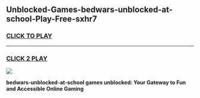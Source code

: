 
## Unblocked-Games-bedwars-unblocked-at-school-Play-Free-sxhr7
<h3>
<a href="https://premium76.site?title=bedwars-unblocked-at-school&ref=10A">CLICK TO PLAY</a></h3>
<hr>

<h3>
<a href="https://premium76.site?title=bedwars-unblocked-at-school&ref=10A">CLICK 2 PLAY</a>
  
</h3>

<a href="https://premium76.site?title=bedwars-unblocked-at-school&ref=10A"><img src="https://clearcache.store/games.png"></a>


**bedwars-unblocked-at-school games unblocked: Your Gateway to Fun and Accessible Online Gaming**
